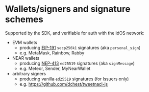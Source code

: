 <!-- cSpell:words Rabby -->
# Wallets/signers and signature schemes

Supported by the SDK, and verifiable for auth with the idOS network:

- EVM wallets
    - producing [EIP-191](https://eips.ethereum.org/EIPS/eip-191) `secp256k1` signatures (aka `personal_sign`)
    - e.g. MetaMask, Rainbow, Rabby
- NEAR wallets
    - producing [NEP-413](https://github.com/near/NEPs/blob/master/neps/nep-0413.md) `ed25519` signatures (aka `signMessage`)
    - e.g. Meteor, Sender, MyNearWallet
- arbitrary signers
    - producing vanilla `ed25519` signatures (for Issuers only)
    - e.g. https://github.com/dchest/tweetnacl-js
